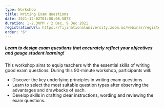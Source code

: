 ```yaml
---
type: Workshop
title: Writing Exam Questions
date: 2021-12-02T01:00:08.587Z
duration: 1-2.30PM / 2 Dec, 9 Dec 2021
registrationUrl: https://fijinationaluniversity.zoom.us/webinar/register/WN_XbEiKxOWQMGOQtKI07iomw
order: "6"
---
```

##### Learn to design exam questions that accurately reflect your objectives and gauge student learning!

This workshop aims to equip teachers with the essential skills of writing good exam questions. During this 90-minute workshop, participants will:

* Discover the key underlying principles in writing exam questions.
* Learn to select the most suitable question types after observing the advantages and drawbacks of each.
* Develop skills in drafting clear instructions, wording and reviewing the exam questions.